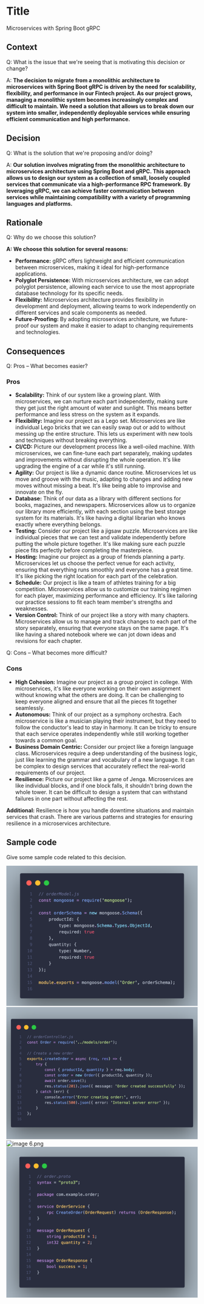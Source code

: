 # Title
Microservices with Spring Boot gRPC

## Context
Q: What is the issue that we're seeing that is motivating this decision or change?

A: **The decision to migrate from a monolithic architecture to microservices with Spring Boot gRPC is driven by the need for scalability, flexibility, and performance in our Fintech project. As our project grows, managing a monolithic system becomes increasingly complex and difficult to maintain. We need a solution that allows us to break down our system into smaller, independently deployable services while ensuring efficient communication and high performance.**

## Decision
Q: What is the solution that we're proposing and/or doing?

A: **Our solution involves migrating from the monolithic architecture to microservices architecture using Spring Boot and gRPC. This approach allows us to design our system as a collection of small, loosely coupled services that communicate via a high-performance RPC framework. By leveraging gRPC, we can achieve faster communication between services while maintaining compatibility with a variety of programming languages and platforms.**

## Rationale
Q: Why do we choose this solution?

**A: We choose this solution for several reasons:**
- **Performance:** gRPC offers lightweight and efficient communication between microservices, making it ideal for high-performance applications.
- **Polyglot Persistence:** With microservices architecture, we can adopt polyglot persistence, allowing each service to use the most appropriate database technology for its specific needs.
- **Flexibility:** Microservices architecture provides flexibility in development and deployment, allowing teams to work independently on different services and scale components as needed.
- **Future-Proofing:** By adopting microservices architecture, we future-proof our system and make it easier to adapt to changing requirements and technologies.

## Consequences
Q: Pros – What becomes easier?

### Pros
- **Scalability:** Think of our system like a growing plant. With microservices, we can nurture each part independently, making sure they get just the right amount of water and sunlight. This means better performance and less stress on the system as it expands.
- **Flexibility:** Imagine our project as a Lego set. Microservices are like individual Lego bricks that we can easily swap out or add to without messing up the entire structure. This lets us experiment with new tools and techniques without breaking everything.
- **CI/CD:** Picture our development process like a well-oiled machine. With microservices, we can fine-tune each part separately, making updates and improvements without disrupting the whole operation. It's like upgrading the engine of a car while it's still running.
- **Agility:** Our project is like a dynamic dance routine. Microservices let us move and groove with the music, adapting to changes and adding new moves without missing a beat. It's like being able to improvise and innovate on the fly.
- **Database:** Think of our data as a library with different sections for books, magazines, and newspapers. Microservices allow us to organize our library more efficiently, with each section using the best storage system for its materials. It's like having a digital librarian who knows exactly where everything belongs.
- **Testing:** Consider our project like a jigsaw puzzle. Microservices are like individual pieces that we can test and validate independently before putting the whole picture together. It's like making sure each puzzle piece fits perfectly before completing the masterpiece.
- **Hosting:** Imagine our project as a group of friends planning a party. Microservices let us choose the perfect venue for each activity, ensuring that everything runs smoothly and everyone has a great time. It's like picking the right location for each part of the celebration.
- **Schedule:** Our project is like a team of athletes training for a big competition. Microservices allow us to customize our training regimen for each player, maximizing performance and efficiency. It's like tailoring our practice sessions to fit each team member's strengths and weaknesses.
- **Version Control:** Think of our project like a story with many chapters. Microservices allow us to manage and track changes to each part of the story separately, ensuring that everyone stays on the same page. It's like having a shared notebook where we can jot down ideas and revisions for each chapter.

Q: Cons – What becomes more difficult?

### Cons
- **High Cohesion:** Imagine our project as a group project in college. With microservices, it's like everyone working on their own assignment without knowing what the others are doing. It can be challenging to keep everyone aligned and ensure that all the pieces fit together seamlessly.
- **Autonomous:** Think of our project as a symphony orchestra. Each microservice is like a musician playing their instrument, but they need to follow the conductor's lead to stay in harmony. It can be tricky to ensure that each service operates independently while still working together towards a common goal.
- **Business Domain Centric:** Consider our project like a foreign language class. Microservices require a deep understanding of the business logic, just like learning the grammar and vocabulary of a new language. It can be complex to design services that accurately reflect the real-world requirements of our project.
- **Resilience:** Picture our project like a game of Jenga. Microservices are like individual blocks, and if one block falls, it shouldn't bring down the whole tower. It can be difficult to design a system that can withstand failures in one part without affecting the rest.

**Additional:** Resilience is how you handle downtime situations and maintain services that crash. There are various patterns and strategies for ensuring resilience in a microservices architecture.

## Sample code
Give some sample code related to this decision.

![image 4.png](img/image4.png)
![image 5.png](img/image5.png)
![image 6.png](img/image6.png)
![image 7.png](img/image7.png)

